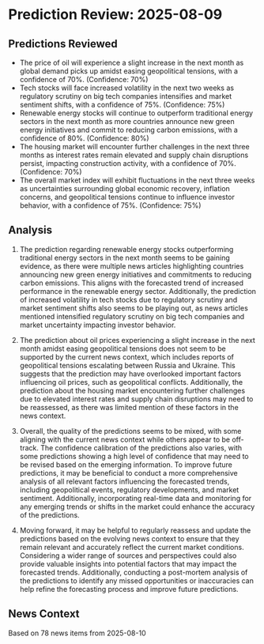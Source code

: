 # Prediction Review: 2025-08-09

## Predictions Reviewed

- The price of oil will experience a slight increase in the next month as global demand picks up amidst easing geopolitical tensions, with a confidence of 70%. (Confidence: 70%)
- Tech stocks will face increased volatility in the next two weeks as regulatory scrutiny on big tech companies intensifies and market sentiment shifts, with a confidence of 75%. (Confidence: 75%)
- Renewable energy stocks will continue to outperform traditional energy sectors in the next month as more countries announce new green energy initiatives and commit to reducing carbon emissions, with a confidence of 80%. (Confidence: 80%)
- The housing market will encounter further challenges in the next three months as interest rates remain elevated and supply chain disruptions persist, impacting construction activity, with a confidence of 70%. (Confidence: 70%)
- The overall market index will exhibit fluctuations in the next three weeks as uncertainties surrounding global economic recovery, inflation concerns, and geopolitical tensions continue to influence investor behavior, with a confidence of 75%. (Confidence: 75%)

## Analysis

1. The prediction regarding renewable energy stocks outperforming traditional energy sectors in the next month seems to be gaining evidence, as there were multiple news articles highlighting countries announcing new green energy initiatives and commitments to reducing carbon emissions. This aligns with the forecasted trend of increased performance in the renewable energy sector. Additionally, the prediction of increased volatility in tech stocks due to regulatory scrutiny and market sentiment shifts also seems to be playing out, as news articles mentioned intensified regulatory scrutiny on big tech companies and market uncertainty impacting investor behavior.

2. The prediction about oil prices experiencing a slight increase in the next month amidst easing geopolitical tensions does not seem to be supported by the current news context, which includes reports of geopolitical tensions escalating between Russia and Ukraine. This suggests that the prediction may have overlooked important factors influencing oil prices, such as geopolitical conflicts. Additionally, the prediction about the housing market encountering further challenges due to elevated interest rates and supply chain disruptions may need to be reassessed, as there was limited mention of these factors in the news context.

3. Overall, the quality of the predictions seems to be mixed, with some aligning with the current news context while others appear to be off-track. The confidence calibration of the predictions also varies, with some predictions showing a high level of confidence that may need to be revised based on the emerging information. To improve future predictions, it may be beneficial to conduct a more comprehensive analysis of all relevant factors influencing the forecasted trends, including geopolitical events, regulatory developments, and market sentiment. Additionally, incorporating real-time data and monitoring for any emerging trends or shifts in the market could enhance the accuracy of the predictions.

4. Moving forward, it may be helpful to regularly reassess and update the predictions based on the evolving news context to ensure that they remain relevant and accurately reflect the current market conditions. Considering a wider range of sources and perspectives could also provide valuable insights into potential factors that may impact the forecasted trends. Additionally, conducting a post-mortem analysis of the predictions to identify any missed opportunities or inaccuracies can help refine the forecasting process and improve future predictions.

## News Context

Based on 78 news items from 2025-08-10

